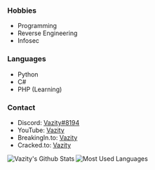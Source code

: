 ### Hobbies
* Programming
* Reverse Engineering
* Infosec

### Languages
* Python
* C#
* PHP (Learning)

### Contact 
* Discord: <a href="https://discord.com/users/709852709477548082">Vazity#8194</a>
* YouTube: <a href="https://www.youtube.com/channel/UCFVrB5EtSCk-uR74hOjA7Fg">Vazity</a>
* BreakingIn.to: <a href="https://breakingin.to/profile/5126-vazity/">Vazity</a>
* Cracked.to: <a href="https://cracked.to/Vazity">Vazity</a>
<img align="left" alt="Vazity's Github Stats" src="https://github-readme-stats.vercel.app/api?username=Vazity1337&show_icons=true&hide_border=true" />
<img align="left" alt="Most Used Languages" src="https://github-readme-stats.vercel.app/api/top-langs/?username=Vazity1337&layout=compact&hide_border=true" />
